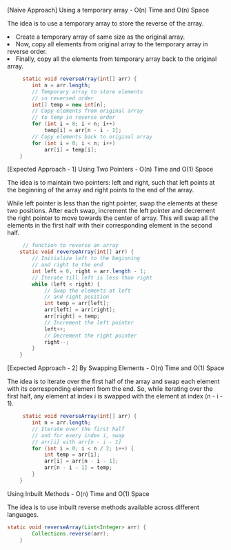<p>[Naive Approach] Using a temporary array - O(n) Time and O(n) Space

The idea is to use a temporary array to store the reverse of the array.
<li>Create a temporary array of same size as the original array.</li>
<li>Now, copy all elements from original array to the temporary array in reverse order.
</li>
<li>Finally, copy all the elements from temporary array back to the original array.</li> </p>

```java
     static void reverseArray(int[] arr) {
        int n = arr.length;
        // Temporary array to store elements
        // in reversed order
        int[] temp = new int[n];
        // Copy elements from original array
        // to temp in reverse order
        for (int i = 0; i < n; i++)
            temp[i] = arr[n - i - 1];
        // Copy elements back to original array
        for (int i = 0; i < n; i++)
            arr[i] = temp[i];
    }
```

<p>[Expected Approach - 1] Using Two Pointers - O(n) Time and O(1) Space

The idea is to maintain two pointers: left and right, such that left points at the beginning of the array and right points to the end of the array. 

While left pointer is less than the right pointer, swap the elements at these two positions. After each swap, increment the left pointer and decrement the right pointer to move towards the center of array. This will swap all the elements in the first half with their corresponding element in the second half.</p>

```java
     // function to reverse an array
    static void reverseArray(int[] arr) {
        // Initialize left to the beginning
        // and right to the end
        int left = 0, right = arr.length - 1;
        // Iterate till left is less than right
        while (left < right) {
            // Swap the elements at left
            // and right position
            int temp = arr[left];
            arr[left] = arr[right];
            arr[right] = temp;
            // Increment the left pointer
            left++;
            // Decrement the right pointer
            right--;
        }
    }
```

<p>[Expected Approach - 2] By Swapping Elements - O(n) Time and O(1) Space

The idea is to iterate over the first half of the array and swap each element with its corresponding element from the end. So, while iterating over the first half, any element at index i is swapped with the element at index (n - i - 1).</p>

```java
     static void reverseArray(int[] arr) {
        int n = arr.length;   
        // Iterate over the first half 
        // and for every index i, swap
        // arr[i] with arr[n - i - 1]
        for (int i = 0; i < n / 2; i++) {
            int temp = arr[i];
            arr[i] = arr[n - i - 1];
            arr[n - i - 1] = temp;
        }
    }
```

<p>Using Inbuilt Methods - O(n) Time and O(1) Space

The idea is to use inbuilt reverse methods available across different languages. </p>

```java
static void reverseArray(List<Integer> arr) {
        Collections.reverse(arr);
    }
